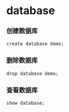 # database

### 创建数据库
```shell
create database demo;
```


### 删除数据库
```shell
drop database demo;
```


### 查看数据库
```shell
show database;
```












